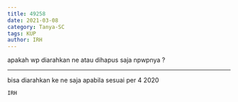 ```yaml
---
title: 49258
date: 2021-03-08
category: Tanya-SC
tags: KUP
author: IRH
---
```


apakah wp diarahkan ne atau dihapus saja npwpnya ?

---

bisa diarahkan ke ne saja apabila sesuai per 4 2020

`IRH`
